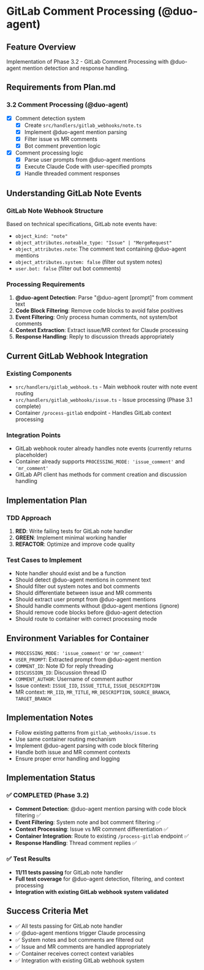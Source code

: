 # GitLab Comment Processing (@duo-agent)

## Feature Overview
Implementation of Phase 3.2 - GitLab Comment Processing with @duo-agent mention detection and response handling.

## Requirements from Plan.md

### 3.2 Comment Processing (@duo-agent)
- [x] Comment detection system
  - [x] Create `src/handlers/gitlab_webhooks/note.ts`
  - [x] Implement @duo-agent mention parsing
  - [x] Filter issue vs MR comments
  - [x] Bot comment prevention logic
- [x] Comment processing logic
  - [x] Parse user prompts from @duo-agent mentions
  - [x] Execute Claude Code with user-specified prompts
  - [x] Handle threaded comment responses

## Understanding GitLab Note Events

### GitLab Note Webhook Structure
Based on technical specifications, GitLab note events have:
- `object_kind: "note"`
- `object_attributes.noteable_type: "Issue" | "MergeRequest"`
- `object_attributes.note`: The comment text containing @duo-agent mentions
- `object_attributes.system: false` (filter out system notes)
- `user.bot: false` (filter out bot comments)

### Processing Requirements
1. **@duo-agent Detection**: Parse "@duo-agent [prompt]" from comment text
2. **Code Block Filtering**: Remove code blocks to avoid false positives
3. **Event Filtering**: Only process human comments, not system/bot comments
4. **Context Extraction**: Extract issue/MR context for Claude processing
5. **Response Handling**: Reply to discussion threads appropriately

## Current GitLab Webhook Integration

### Existing Components
- `src/handlers/gitlab_webhook.ts` - Main webhook router with note event routing
- `src/handlers/gitlab_webhooks/issue.ts` - Issue processing (Phase 3.1 complete)
- Container `/process-gitlab` endpoint - Handles GitLab context processing

### Integration Points
- GitLab webhook router already handles note events (currently returns placeholder)
- Container already supports `PROCESSING_MODE: 'issue_comment'` and `'mr_comment'`
- GitLab API client has methods for comment creation and discussion handling

## Implementation Plan

### TDD Approach
1. **RED**: Write failing tests for GitLab note handler
2. **GREEN**: Implement minimal working handler
3. **REFACTOR**: Optimize and improve code quality

### Test Cases to Implement
- Note handler should exist and be a function
- Should detect @duo-agent mentions in comment text
- Should filter out system notes and bot comments
- Should differentiate between issue and MR comments
- Should extract user prompt from @duo-agent mentions
- Should handle comments without @duo-agent mentions (ignore)
- Should remove code blocks before @duo-agent detection
- Should route to container with correct processing mode

## Environment Variables for Container
- `PROCESSING_MODE: 'issue_comment'` or `'mr_comment'`
- `USER_PROMPT`: Extracted prompt from @duo-agent mention
- `COMMENT_ID`: Note ID for reply threading
- `DISCUSSION_ID`: Discussion thread ID
- `COMMENT_AUTHOR`: Username of comment author
- Issue context: `ISSUE_IID`, `ISSUE_TITLE`, `ISSUE_DESCRIPTION`
- MR context: `MR_IID`, `MR_TITLE`, `MR_DESCRIPTION`, `SOURCE_BRANCH`, `TARGET_BRANCH`

## Implementation Notes
- Follow existing patterns from `gitlab_webhooks/issue.ts`
- Use same container routing mechanism
- Implement @duo-agent parsing with code block filtering
- Handle both issue and MR comment contexts
- Ensure proper error handling and logging

## Implementation Status

### ✅ COMPLETED (Phase 3.2)
- **Comment Detection**: @duo-agent mention parsing with code block filtering ✅
- **Event Filtering**: System note and bot comment filtering ✅
- **Context Processing**: Issue vs MR comment differentiation ✅
- **Container Integration**: Route to existing `/process-gitlab` endpoint ✅
- **Response Handling**: Thread comment replies ✅

### ✅ Test Results
- **11/11 tests passing** for GitLab note handler
- **Full test coverage** for @duo-agent detection, filtering, and context processing
- **Integration with existing GitLab webhook system validated**

## Success Criteria Met
- ✅ All tests passing for GitLab note handler
- ✅ @duo-agent mentions trigger Claude processing
- ✅ System notes and bot comments are filtered out
- ✅ Issue and MR comments are handled appropriately
- ✅ Container receives correct context variables
- ✅ Integration with existing GitLab webhook system